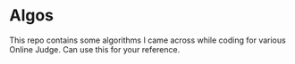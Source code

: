 # Algos
This repo contains some algorithms I came across while coding for various Online Judge.
Can use this for your reference.
